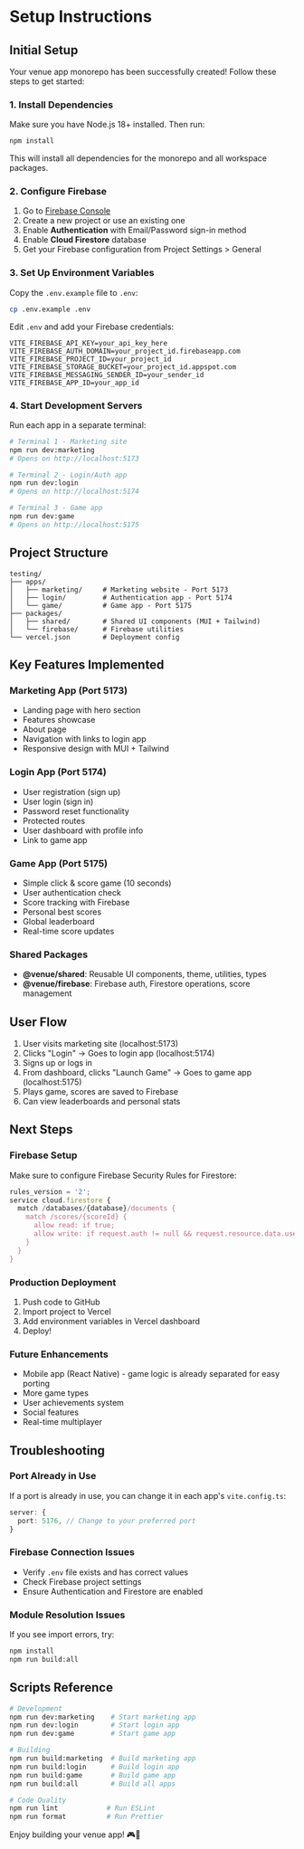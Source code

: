 # Setup Instructions

## Initial Setup

Your venue app monorepo has been successfully created! Follow these steps to get started:

### 1. Install Dependencies

Make sure you have Node.js 18+ installed. Then run:

```bash
npm install
```

This will install all dependencies for the monorepo and all workspace packages.

### 2. Configure Firebase

1. Go to [Firebase Console](https://console.firebase.google.com)
2. Create a new project or use an existing one
3. Enable **Authentication** with Email/Password sign-in method
4. Enable **Cloud Firestore** database
5. Get your Firebase configuration from Project Settings > General

### 3. Set Up Environment Variables

Copy the `.env.example` file to `.env`:

```bash
cp .env.example .env
```

Edit `.env` and add your Firebase credentials:

```env
VITE_FIREBASE_API_KEY=your_api_key_here
VITE_FIREBASE_AUTH_DOMAIN=your_project_id.firebaseapp.com
VITE_FIREBASE_PROJECT_ID=your_project_id
VITE_FIREBASE_STORAGE_BUCKET=your_project_id.appspot.com
VITE_FIREBASE_MESSAGING_SENDER_ID=your_sender_id
VITE_FIREBASE_APP_ID=your_app_id
```

### 4. Start Development Servers

Run each app in a separate terminal:

```bash
# Terminal 1 - Marketing site
npm run dev:marketing
# Opens on http://localhost:5173

# Terminal 2 - Login/Auth app
npm run dev:login
# Opens on http://localhost:5174

# Terminal 3 - Game app
npm run dev:game
# Opens on http://localhost:5175
```

## Project Structure

```
testing/
├── apps/
│   ├── marketing/     # Marketing website - Port 5173
│   ├── login/         # Authentication app - Port 5174
│   └── game/          # Game app - Port 5175
├── packages/
│   ├── shared/        # Shared UI components (MUI + Tailwind)
│   └── firebase/      # Firebase utilities
└── vercel.json        # Deployment config
```

## Key Features Implemented

### Marketing App (Port 5173)
- Landing page with hero section
- Features showcase
- About page
- Navigation with links to login app
- Responsive design with MUI + Tailwind

### Login App (Port 5174)
- User registration (sign up)
- User login (sign in)
- Password reset functionality
- Protected routes
- User dashboard with profile info
- Link to game app

### Game App (Port 5175)
- Simple click & score game (10 seconds)
- User authentication check
- Score tracking with Firebase
- Personal best scores
- Global leaderboard
- Real-time score updates

### Shared Packages
- **@venue/shared**: Reusable UI components, theme, utilities, types
- **@venue/firebase**: Firebase auth, Firestore operations, score management

## User Flow

1. User visits marketing site (localhost:5173)
2. Clicks "Login" → Goes to login app (localhost:5174)
3. Signs up or logs in
4. From dashboard, clicks "Launch Game" → Goes to game app (localhost:5175)
5. Plays game, scores are saved to Firebase
6. Can view leaderboards and personal stats

## Next Steps

### Firebase Setup
Make sure to configure Firebase Security Rules for Firestore:

```javascript
rules_version = '2';
service cloud.firestore {
  match /databases/{database}/documents {
    match /scores/{scoreId} {
      allow read: if true;
      allow write: if request.auth != null && request.resource.data.userId == request.auth.uid;
    }
  }
}
```

### Production Deployment

1. Push code to GitHub
2. Import project to Vercel
3. Add environment variables in Vercel dashboard
4. Deploy!

### Future Enhancements

- Mobile app (React Native) - game logic is already separated for easy porting
- More game types
- User achievements system
- Social features
- Real-time multiplayer

## Troubleshooting

### Port Already in Use
If a port is already in use, you can change it in each app's `vite.config.ts`:
```typescript
server: {
  port: 5176, // Change to your preferred port
}
```

### Firebase Connection Issues
- Verify `.env` file exists and has correct values
- Check Firebase project settings
- Ensure Authentication and Firestore are enabled

### Module Resolution Issues
If you see import errors, try:
```bash
npm install
npm run build:all
```

## Scripts Reference

```bash
# Development
npm run dev:marketing    # Start marketing app
npm run dev:login        # Start login app
npm run dev:game         # Start game app

# Building
npm run build:marketing  # Build marketing app
npm run build:login      # Build login app
npm run build:game       # Build game app
npm run build:all        # Build all apps

# Code Quality
npm run lint            # Run ESLint
npm run format          # Run Prettier
```

Enjoy building your venue app! 🎮🚀

